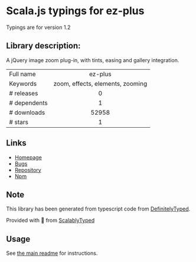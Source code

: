 
# Scala.js typings for ez-plus

Typings are for version 1.2

## Library description:
A jQuery image zoom plug-in, with tints, easing and gallery integration.

|                    |                 |
| ------------------ | :-------------: |
| Full name          | ez-plus |
| Keywords           | zoom, effects, elements, zooming |
| # releases         | 0 |
| # dependents       | 1 |
| # downloads        | 52958 |
| # stars            | 1 |

## Links
- [Homepage](http://igorlino.github.io/elevatezoom-plus/)
- [Bugs](https://github.com/igorlino/elevatezoom-plus/issues)
- [Repository](https://github.com/igorlino/elevatezoom-plus)
- [Npm](https://www.npmjs.com/package/ez-plus)
    


## Note
This library has been generated from typescript code from [DefinitelyTyped](https://definitelytyped.org).

Provided with :purple_heart: from [ScalablyTyped](https://github.com/oyvindberg/ScalablyTyped)

## Usage
See [the main readme](../../readme.md) for instructions.


